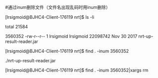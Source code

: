 #通过inum删除文件（文件名出现乱码时用inum删除）

[lrsigmoid@BJHC4-Client-176119 nrt]$ ls -li

total 21584

3560352 -rw-r--r-- 1 lrsigmoid lrsigmoid 22098742 Nov 30  2017 nrt-up-result-reader.jar

[lrsigmoid@BJHC4-Client-176119 nrt]$ find . -inum 3560352

./nrt-up-result-reader.jar

[lrsigmoid@BJHC4-Client-176119 nrt]$ find . -inum 3560352|xargs rm



